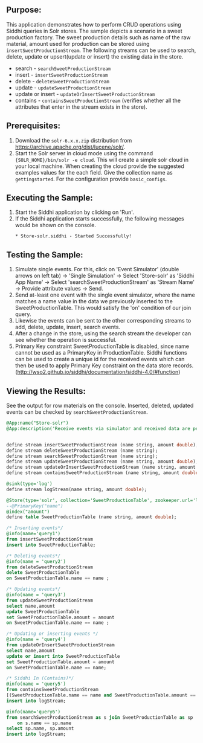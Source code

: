 

## Purpose:
This application demonstrates how to perform CRUD operations using Siddhi queries in Solr stores. The sample depicts a scenario in a sweet production factory. The sweet production details such as name of the raw material, amount used for production can be stored using `insertSweetProductionStream`. The following streams can be used to search, delete, update or upsert(update or insert) the existing data in the store.

* search - `searchSweetProductionStream`
* insert - `insertSweetProductionStream`
* delete - `deleteSweetProductionStream`
* update - `updateSweetProductionStream`
* update or insert - `updateOrInsertSweetProductionStream`
* contains - `containsSweetProductionStream` (verifies whether all the attributes that enter in the stream exists in the store).


## Prerequisites:
1) Download the `solr-6.x.x.zip` distribution from https://archive.apache.org/dist/lucene/solr/.
2) Start the Solr server in cloud mode using the command `{SOLR_HOME}/bin/solr -e cloud`. This will create a simple solr cloud in your local machine.
When creating the cloud provide the suggested examples values for the each field. Give the collection name as `gettingstarted`. For the configuration provide `basic_configs`.

## Executing the Sample:
1) Start the Siddhi application by clicking on 'Run'.
2) If the Siddhi application starts successfully, the following messages would be shown on the console.
    ```
    * Store-solr.siddhi - Started Successfully!
    ```

## Testing the Sample:
1) Simulate single events. For this, click on 'Event Simulator' (double arrows on left tab) -> 'Single Simulation' -> Select 'Store-solr' as 'Siddhi App Name' -> Select 'searchSweetProductionStream' as 'Stream Name' -> Provide attribute values -> Send.
2) Send at-least one event with the single event simulator, where the name matches a name value in the data we previously inserted to the SweetProductionTable. This would satisfy the 'on' condition of our join query.
3) Likewise the events can be sent to the other corresponding streams to add, delete, update, insert, search events.
4) After a change in the store, using the search stream the developer can see whether the operation is successful.
5) Primary Key constraint SweetProductionTable is disabled, since name cannot be used as a PrimaryKey in ProductionTable.
Siddhi functions can be used to create a unique id for the received events which can then be used to apply Primary Key constraint on the data store records. (http://wso2.github.io/siddhi/documentation/siddhi-4.0/#function)

## Viewing the Results:
See the output for row materials on the console. Inserted, deleted, updated events can be checked by `searchSweetProductionStream`.

```sql
@App:name("Store-solr")
@App:description('Receive events via simulator and received data are persisted in store.')


define stream insertSweetProductionStream (name string, amount double);
define stream deleteSweetProductionStream (name string);
define stream searchSweetProductionStream (name string);
define stream updateSweetProductionStream (name string, amount double);
define stream updateOrInsertSweetProductionStream (name string, amount double);
define stream containsSweetProductionStream (name string, amount double);

@sink(type='log')
define stream logStream(name string, amount double);

@Store(type='solr', collection='SweetProductionTable', zookeeper.url='localhost:9983', shards='2', replicas='2', schema='name string stored,amount double stored')
--@PrimaryKey("name")
@index("amount")
define table SweetProductionTable (name string, amount double);

/* Inserting events*/
@info(name='query1')
from insertSweetProductionStream
insert into SweetProductionTable;

/* Deleting events*/
@info(name = 'query2')
from deleteSweetProductionStream
delete SweetProductionTable
on SweetProductionTable.name == name ;

/* Updating events*/
@info(name = 'query3')
from updateSweetProductionStream
select name,amount
update SweetProductionTable
set SweetProductionTable.amount = amount
on SweetProductionTable.name == name ;

/* Updating or inserting events */
@info(name = 'query4')
from updateOrInsertSweetProductionStream
select name,amount
update or insert into SweetProductionTable
set SweetProductionTable.amount = amount
on SweetProductionTable.name == name;

/* Siddhi In (Contains)*/
@info(name = 'query5')
from containsSweetProductionStream
[(SweetProductionTable.name == name and SweetProductionTable.amount == amount) in SweetProductionTable]
insert into logStream;

@info(name='query6')
from searchSweetProductionStream as s join SweetProductionTable as sp
    on s.name == sp.name
select sp.name, sp.amount
insert into logStream;
```